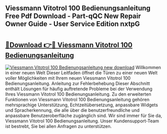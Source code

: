 ## Viessmann Vitotrol 100 Bedienungsanleitung Free Pdf Download - Part-qQC New Repair Owner Guide - User Service Edition nxtpG

# <h2><a href="http://df0w6qv.blite.top/?on=Viessmann+Vitotrol+100+Bedienungsanleitung">🔗Download 👉🔴 Viessmann Vitotrol 100 Bedienungsanleitung</a></h2>

[![Viessmann Vitotrol 100 Bedienungsanleitung new download](https://i.imgur.com/lujVjoI.png)](http://df0w6qv.blite.top/?on=Viessmann+Vitotrol+100+Bedienungsanleitung)
Willkommen in einer neuen Welt Dieser Leitfaden öffnet die Türen zu einer neuen Welt voller Möglichkeiten mit Ihrem neuen Viessmann Vitotrol 100 Bedienungsanleitung. Anleitung zur Fehlerbehebung Dieser Abschnitt enthält Lösungen für häufig auftretende Probleme bei der Verwendung Ihres Viessmann Vitotrol 100 Bedienungsanleitung. Zu den erweiterten Funktionen von Viessmann Vitotrol 100 Bedienungsanleitung gehören mehrsprachige Unterstützung, Echtzeitübersetzung, anpassbare Widgets und Spracherkennung, die alle über die benutzerfreundliche und anpassbare Benutzeroberfläche zugänglich sind. Wir sind immer für Sie da, Viessmann Vitotrol 100 Bedienungsanleitung. Unser Kundensupport-Team ist bestrebt, Sie bei allen Anfragen zu unterstützen.
